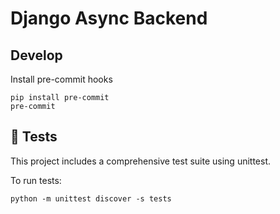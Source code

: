 # Django Async Backend

## Develop

Install pre-commit hooks

```
pip install pre-commit
pre-commit
```


## 🧪 Tests

This project includes a comprehensive test suite using unittest.

To run tests:

```
python -m unittest discover -s tests
```
